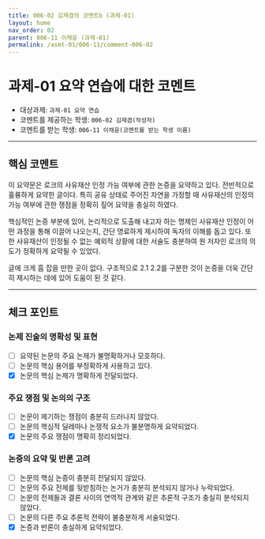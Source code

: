 ```yaml
---
title: 006-02 김재겸의 코멘트b (과제-01) 
layout: home
nav_order: 02
parent: 006-11 이채윤 (과제-01)
permalink: /asmt-01/006-11/comment-006-02
---
```


# 과제-01 요약 연습에 대한 코멘트

- 대상과제: `과제-01 요약 연습`
- 코멘트를 제공하는 학생: `006-02 김재겸(작성자)` 
- 코멘트를 받는 학생: `006-11 이채윤(코멘트를 받는 학생 이름)` 

---

## 핵심 코멘트

이 요약문은 로크의 사유재산 인정 가능 여부에 관한 논증을 요약하고 있다. 전반적으로 훌륭하게 요약한 글이다. 특히 공유 상태로 주어진 자연을 가정할 때 사유재산의 인정의 가능 여부에 관한 쟁점을 정확히 짚어 요약을 충실히 하였다.

핵심적인 논증 부분에 있어, 논리적으로 도출해 내고자 하는 명제인 사유재산 인정이 어떤 과정을 통해 이끌어 나오는지, 간단 명료하게 제시하여 독자의 이해를 돕고 있다. 또한 사유재산이 인정될 수 없는 예외적 상황에 대한 서술도 충분하여 원 저자인 로크의 의도가 정확하게 요약될 수 있었다.

글에 크게 흠 잡을 만한 곳이 없다. 구조적으로 2.1 2.2를 구분한 것이 논증을 더욱 간단히 제시하는 데에 있어 도움이 된 것 같다.

---

## 체크 포인트

### 논제 진술의 명확성 및 표현  
- [ ] 요약된 논문의 주요 논제가 불명확하거나 모호하다.  
- [ ] 논문의 핵심 용어를 부정확하게 사용하고 있다.  
- [x] 논문의 핵심 논제가 명확하게 전달되었다.  

### 주요 쟁점 및 논의의 구조  
- [ ] 논문이 제기하는 쟁점이 충분히 드러나지 않았다.  
- [ ] 논문의 핵심적 딜레마나 논쟁적 요소가 불분명하게 요약되었다.  
- [x] 논문의 주요 쟁점이 명확히 정리되었다.  

### 논증의 요약 및 반론 고려  
- [ ] 논문의 핵심 논증이 충분히 전달되지 않았다.  
- [ ] 논문의 주요 전제를 뒷받침하는 논거가 충분히 분석되지 않거나 누락되었다.  
- [ ] 논문의 전제들과 결론 사이의 연역적 관계와 같은 추론적 구조가 충실히 분석되지 않았다.  
- [ ] 논문의 다른 주요 추론적 전략이 불충분하게 서술되었다.
- [x] 논증과 반론이 충실하게 요약되었다. 